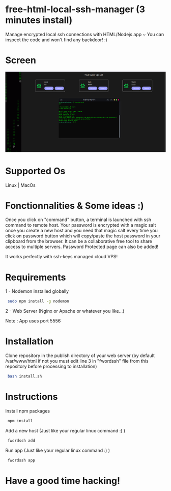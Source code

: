 # free-html-local-ssh-manager (3 minutes install)
Manage encrypted local ssh connections with HTML/Nodejs app ~ You can inspect the code and won't find any backdoor! :) <br>

# Screen
<img src="screen.png" />

# Supported Os
Linux | MacOs

# Fonctionnalities & Some ideas :)
Once you click on "command" button, a terminal is launched with ssh command to remote host. Your password is encrypted with a magic salt once you create a new host and you need that magic salt every time you click on password button which will copy/paste the host password in your clipboard from the browser. It can be a collaborative free tool to share access to multiple servers. Password Protected page can also be added! 

It works perfectly with ssh-keys managed cloud VPS!

# Requirements

1 - Nodemon installed globally
```bash
 sudo npm install -g nodemon
```

2 - Web Server (Nginx or Apache or whatever you like...)

Note : App uses port 5556

# Installation
Clone repository in the publish directory of your web server (by default /var/www/html if not you must edit line 3 in "fwordssh" file from this repository before processing to installation)

```bash
 bash install.sh
```

# Instructions

Install npm packages
```bash
 npm install
```

Add a new host (Just like your regular linux command :) )
```bash
 fwordssh add
```

Run app (Just like your regular linux command :) )
```bash
 fwordssh app
```

# Have a good time hacking!

